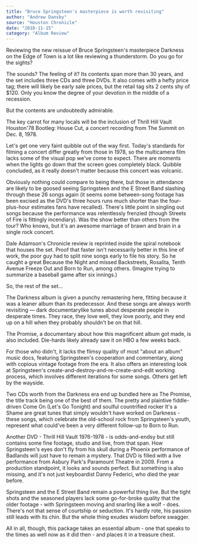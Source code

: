 ```yaml
---
title: "Bruce Springsteen's masterpiece is worth revisiting"
author: "Andrew Dansby"
source: "Houston Chronicle"
date: "2010-11-15"
category: "Album Review"
---
```


Reviewing the new reissue of Bruce Springsteen's masterpiece Darkness on the Edge of Town is a lot like reviewing a thunderstorm. Do you go for the sights?

The sounds? The feeling of it? Its contents span more than 30 years, and the set includes three CDs and three DVDs. It also comes with a hefty price tag; there will likely be early sale prices, but the retail tag sits 2 cents shy of $120. Only you know the degree of your devotion in the middle of a recession.

But the contents are undoubtedly admirable.

The key carrot for many locals will be the inclusion of Thrill Hill Vault Houston'78 Bootleg: House Cut, a concert recording from The Summit on Dec. 8, 1978.

Let's get one very faint quibble out of the way first. Today's standards for filming a concert differ greatly from those in 1978, so the multicamera film lacks some of the visual pop we've come to expect. There are moments when the lights go down that the screen goes completely black. Quibble concluded, as it really doesn't matter because this concert was volcanic.

Obviously nothing could compare to being there, but those in attendance are likely to be goosed seeing Springsteen and the E Street Band slashing through these 26 songs again (it seems some between-song footage has been excised as the DVD's three hours runs much shorter than the four-plus-hour estimates fans have recalled). There's little point in singling out songs because the performance was relentlessly frenzied (though Streets of Fire is fittingly incendiary). Was the show better than others from the tour? Who knows, but it's an awesome marriage of brawn and brain in a single rock concert.

Dale Adamson's Chronicle review is reprinted inside the spiral notebook that houses the set. Proof that faster isn't necessarily better in this line of work, the poor guy had to split nine songs early to file his story. So he caught a great Because the Night and missed Backstreets, Rosalita, Tenth Avenue Freeze Out and Born to Run, among others. (Imagine trying to summarize a baseball game after six innings.)

So, the rest of the set...

The Darkness album is given a punchy remastering here, fitting because it was a leaner album than its predecessor. And these songs are always worth revisiting — dark documentarylike tunes about desperate people in desperate times. They race, they love well, they love poorly, and they end up on a hill when they probably shouldn't be on that hill.

The Promise, a documentary about how this magnificent album got made, is also included. Die-hards likely already saw it on HBO a few weeks back.

For those who didn't, it lacks the flimsy quality of most "about an album" music docs, featuring Springsteen's cooperation and commentary, along with copious vintage footage from the era. It also offers an interesting look at Springsteen's create-and-destroy-and-re-create-and-edit working process, which involves different iterations for some songs. Others get left by the wayside.

Two CDs worth from the Darkness era end up bundled here as The Promise, the title track being one of the best of them. The pretty and plaintive fiddle- driven Come On (Let's Go Tonight) and soulful countrified rocker It's a Shame are great tunes that simply wouldn't have worked on Darkness - these songs, which celebrate the old-school rock from Springsteen's youth, represent what could've been a very different follow-up to Born to Run.

Another DVD - Thrill Hill Vault 1976-1978 - is odds-and-endsy but still contains some fine footage, studio and live, from that span. How Springsteen's eyes don't fly from his skull during a Phoenix performance of Badlands will just have to remain a mystery. That DVD is filled with a live performance from Asbury Park's Paramount Theatre in 2009. From a production standpoint, it looks and sounds perfect. But something is also missing, and it's not just keyboardist Danny Federici, who died the year before.

Springsteen and the E Street Band remain a powerful thing live. But the tight shots and the seasoned players lack some go-for-broke quality that the older footage - with Springsteen moving and snarling like a wolf - does. There's not that sense of courtship or seduction. It's hardly rote, his passion still leads with its chin. But the whole thing exudes wisdom before swagger.

All in all, though, this package takes an essential album - one that speaks to the times as well now as it did then - and places it in a treasure chest.

